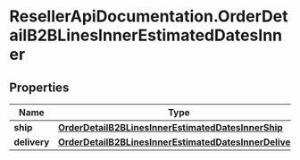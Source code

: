 # ResellerApiDocumentation.OrderDetailB2BLinesInnerEstimatedDatesInner

## Properties

Name | Type | Description | Notes
------------ | ------------- | ------------- | -------------
**ship** | [**OrderDetailB2BLinesInnerEstimatedDatesInnerShip**](OrderDetailB2BLinesInnerEstimatedDatesInnerShip.md) |  | [optional] 
**delivery** | [**OrderDetailB2BLinesInnerEstimatedDatesInnerDelivery**](OrderDetailB2BLinesInnerEstimatedDatesInnerDelivery.md) |  | [optional] 


